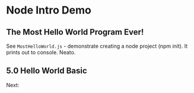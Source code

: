 # Node Intro Demo

## The Most Hello World Program Ever!

See `MostHelloWorld.js` - demonstrate creating a node project (npm init).
It prints out to console. Neato.

## 5.0 Hello World Basic

Next: 